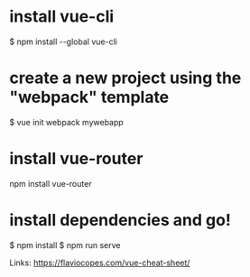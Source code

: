 # install vue-cli

\$ npm install --global vue-cli

# create a new project using the "webpack" template

\$ vue init webpack mywebapp

# install vue-router

npm install vue-router

# install dependencies and go!

$ npm install
$ npm run serve

Links:
https://flaviocopes.com/vue-cheat-sheet/
